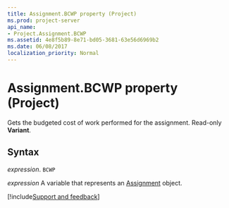 ```yaml
---
title: Assignment.BCWP property (Project)
ms.prod: project-server
api_name:
- Project.Assignment.BCWP
ms.assetid: 4e8f5b89-8e71-bd05-3681-63e56d6969b2
ms.date: 06/08/2017
localization_priority: Normal
---
```



# Assignment.BCWP property (Project)

Gets the budgeted cost of work performed for the assignment. Read-only  **Variant**.


## Syntax

_expression_. `BCWP`

_expression_ A variable that represents an [Assignment](./Project.Assignment.md) object.

[!include[Support and feedback](~/includes/feedback-boilerplate.md)]